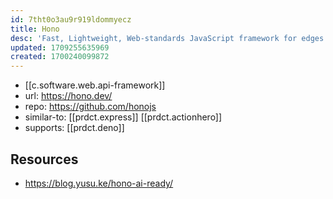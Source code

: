 ```yaml
---
id: 7tht0o3au9r919ldommyecz
title: Hono
desc: 'Fast, Lightweight, Web-standards JavaScript framework for edges. Runs on any JavaScript runtime.'
updated: 1709255635969
created: 1700240099872
---
```


- [[c.software.web.api-framework]]
- url: https://hono.dev/
- repo: https://github.com/honojs
- similar-to: [[prdct.express]] [[prdct.actionhero]]
- supports: [[prdct.deno]]

## Resources

- https://blog.yusu.ke/hono-ai-ready/